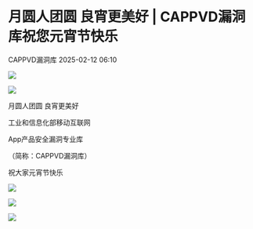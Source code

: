 #  月圆人团圆 良宵更美好 | CAPPVD漏洞库祝您元宵节快乐   
 CAPPVD漏洞库   2025-02-12 06:10  
  
![](https://mmbiz.qpic.cn/sz_mmbiz_png/J4GklExdO3tlSM00XaKyfFyBvMJxFBlftCXtAZZyJIlpV4O64IQdq4klkt15lxE9nWd8Z8ibibZf44YYL2saOktw/640?wx_fmt=png&from=appmsg "")  
  
![](https://mmbiz.qpic.cn/sz_mmbiz_png/J4GklExdO3tlSM00XaKyfFyBvMJxFBlftCXtAZZyJIlpV4O64IQdq4klkt15lxE9nWd8Z8ibibZf44YYL2saOktw/640?wx_fmt=png&from=appmsg "")  
  
月圆人团圆 良宵更美好  
  
工业和信息化部移动互联网  
  
App产品安全漏洞专业库  
  
（简称：CAPPVD漏洞库）  
  
祝大家元宵节快乐  
  
![](https://mmbiz.qpic.cn/sz_mmbiz_png/J4GklExdO3tlSM00XaKyfFyBvMJxFBlftCXtAZZyJIlpV4O64IQdq4klkt15lxE9nWd8Z8ibibZf44YYL2saOktw/640?wx_fmt=png&from=appmsg "")  
  
![](https://mmbiz.qpic.cn/sz_mmbiz_png/J4GklExdO3tlSM00XaKyfFyBvMJxFBlftCXtAZZyJIlpV4O64IQdq4klkt15lxE9nWd8Z8ibibZf44YYL2saOktw/640?wx_fmt=png&from=appmsg "")  
  
  
![](https://mmbiz.qpic.cn/sz_mmbiz_png/J4GklExdO3tlSM00XaKyfFyBvMJxFBlfoxKSAcQdfFujwibARWy5n6Lzke6zpQ9mILrHsfsBU5ckDkVIrlfWib0g/640?wx_fmt=png&from=appmsg "")  
  
  
